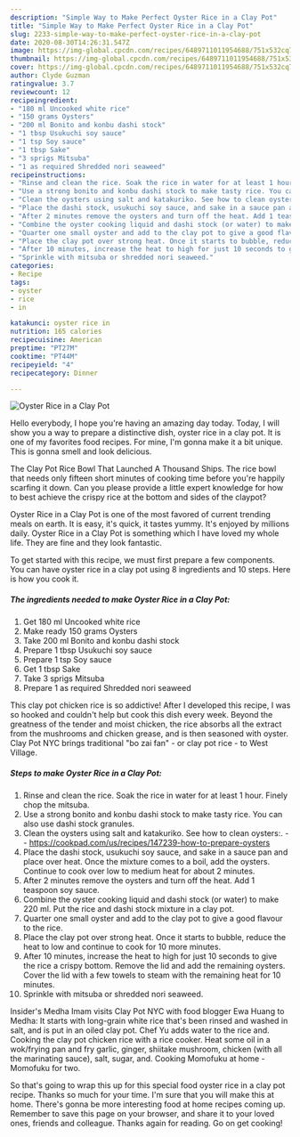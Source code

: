 ```yaml
---
description: "Simple Way to Make Perfect Oyster Rice in a Clay Pot"
title: "Simple Way to Make Perfect Oyster Rice in a Clay Pot"
slug: 2233-simple-way-to-make-perfect-oyster-rice-in-a-clay-pot
date: 2020-08-30T14:26:31.547Z
image: https://img-global.cpcdn.com/recipes/6489711011954688/751x532cq70/oyster-rice-in-a-clay-pot-recipe-main-photo.jpg
thumbnail: https://img-global.cpcdn.com/recipes/6489711011954688/751x532cq70/oyster-rice-in-a-clay-pot-recipe-main-photo.jpg
cover: https://img-global.cpcdn.com/recipes/6489711011954688/751x532cq70/oyster-rice-in-a-clay-pot-recipe-main-photo.jpg
author: Clyde Guzman
ratingvalue: 3.7
reviewcount: 12
recipeingredient:
- "180 ml Uncooked white rice"
- "150 grams Oysters"
- "200 ml Bonito and konbu dashi stock"
- "1 tbsp Usukuchi soy sauce"
- "1 tsp Soy sauce"
- "1 tbsp Sake"
- "3 sprigs Mitsuba"
- "1 as required Shredded nori seaweed"
recipeinstructions:
- "Rinse and clean the rice. Soak the rice in water for at least 1 hour. Finely chop the mitsuba."
- "Use a strong bonito and konbu dashi stock to make tasty rice. You can also use dashi stock granules."
- "Clean the oysters using salt and katakuriko. See how to clean oysters:.  https://cookpad.com/us/recipes/147239-how-to-prepare-oysters"
- "Place the dashi stock, usukuchi soy sauce, and sake in a sauce pan and place over heat. Once the mixture comes to a boil, add the oysters. Continue to cook over low to medium heat for about 2 minutes."
- "After 2 minutes remove the oysters and turn off the heat. Add 1 teaspoon soy sauce."
- "Combine the oyster cooking liquid and dashi stock (or water) to make 220 ml. Put the rice and dashi stock mixture in a clay pot."
- "Quarter one small oyster and add to the clay pot to give a good flavour to the rice."
- "Place the clay pot over strong heat. Once it starts to bubble, reduce the heat to low and continue to cook for 10 more minutes."
- "After 10 minutes, increase the heat to high for just 10 seconds to give the rice  a crispy bottom. Remove the lid and add the remaining oysters. Cover the lid with a few towels to steam with the remaining heat for 10 minutes."
- "Sprinkle with mitsuba or shredded nori seaweed."
categories:
- Recipe
tags:
- oyster
- rice
- in

katakunci: oyster rice in 
nutrition: 165 calories
recipecuisine: American
preptime: "PT27M"
cooktime: "PT44M"
recipeyield: "4"
recipecategory: Dinner

---
```



![Oyster Rice in a Clay Pot](https://img-global.cpcdn.com/recipes/6489711011954688/751x532cq70/oyster-rice-in-a-clay-pot-recipe-main-photo.jpg)

Hello everybody, I hope you're having an amazing day today. Today, I will show you a way to prepare a distinctive dish, oyster rice in a clay pot. It is one of my favorites food recipes. For mine, I'm gonna make it a bit unique. This is gonna smell and look delicious.

The Clay Pot Rice Bowl That Launched A Thousand Ships. The rice bowl that needs only fifteen short minutes of cooking time before you&#39;re happily scarfing it down. Can you please provide a little expert knowledge for how to best achieve the crispy rice at the bottom and sides of the claypot?

Oyster Rice in a Clay Pot is one of the most favored of current trending meals on earth. It is easy, it's quick, it tastes yummy. It's enjoyed by millions daily. Oyster Rice in a Clay Pot is something which I have loved my whole life. They are fine and they look fantastic.


To get started with this recipe, we must first prepare a few components. You can have oyster rice in a clay pot using 8 ingredients and 10 steps. Here is how you cook it.

<!--inarticleads1-->

##### The ingredients needed to make Oyster Rice in a Clay Pot:

1. Get 180 ml Uncooked white rice
1. Make ready 150 grams Oysters
1. Take 200 ml Bonito and konbu dashi stock
1. Prepare 1 tbsp Usukuchi soy sauce
1. Prepare 1 tsp Soy sauce
1. Get 1 tbsp Sake
1. Take 3 sprigs Mitsuba
1. Prepare 1 as required Shredded nori seaweed


This clay pot chicken rice is so addictive! After I developed this recipe, I was so hooked and couldn&#39;t help but cook this dish every week. Beyond the greatness of the tender and moist chicken, the rice absorbs all the extract from the mushrooms and chicken grease, and is then seasoned with oyster. Clay Pot NYC brings traditional &#34;bo zai fan&#34; - or clay pot rice - to West Village. 

<!--inarticleads2-->

##### Steps to make Oyster Rice in a Clay Pot:

1. Rinse and clean the rice. Soak the rice in water for at least 1 hour. Finely chop the mitsuba.
1. Use a strong bonito and konbu dashi stock to make tasty rice. You can also use dashi stock granules.
1. Clean the oysters using salt and katakuriko. See how to clean oysters:. -  - https://cookpad.com/us/recipes/147239-how-to-prepare-oysters
1. Place the dashi stock, usukuchi soy sauce, and sake in a sauce pan and place over heat. Once the mixture comes to a boil, add the oysters. Continue to cook over low to medium heat for about 2 minutes.
1. After 2 minutes remove the oysters and turn off the heat. Add 1 teaspoon soy sauce.
1. Combine the oyster cooking liquid and dashi stock (or water) to make 220 ml. Put the rice and dashi stock mixture in a clay pot.
1. Quarter one small oyster and add to the clay pot to give a good flavour to the rice.
1. Place the clay pot over strong heat. Once it starts to bubble, reduce the heat to low and continue to cook for 10 more minutes.
1. After 10 minutes, increase the heat to high for just 10 seconds to give the rice  a crispy bottom. Remove the lid and add the remaining oysters. Cover the lid with a few towels to steam with the remaining heat for 10 minutes.
1. Sprinkle with mitsuba or shredded nori seaweed.


Insider&#39;s Medha Imam visits Clay Pot NYC with food blogger Ewa Huang to Medha: It starts with long-grain white rice that&#39;s been rinsed and washed in salt, and is put in an oiled clay pot. Chef Yu adds water to the rice and. Cooking the clay pot chicken rice with a rice cooker. Heat some oil in a wok/frying pan and fry garlic, ginger, shiitake mushroom, chicken (with all the marinating sauce), salt, sugar, and. Cooking Momofuku at home - Momofuku for two. 

So that's going to wrap this up for this special food oyster rice in a clay pot recipe. Thanks so much for your time. I'm sure that you will make this at home. There's gonna be more interesting food at home recipes coming up. Remember to save this page on your browser, and share it to your loved ones, friends and colleague. Thanks again for reading. Go on get cooking!
